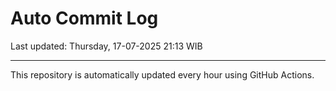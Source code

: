 # Auto Commit Log

Last updated: Thursday, 17-07-2025 21:13 WIB

---

This repository is automatically updated every hour using GitHub Actions.
